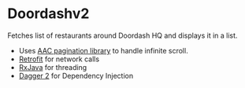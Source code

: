 # Doordashv2

Fetches list of restaurants around Doordash HQ and displays it in a list.

* Uses [AAC pagination library](https://developer.android.com/topic/libraries/architecture/paging) to handle infinite scroll.
* [Retrofit](http://square.github.io/retrofit/) for network calls
* [RxJava](https://github.com/ReactiveX/RxJava) for threading
* [Dagger 2](https://google.github.io/dagger/) for Dependency Injection 
